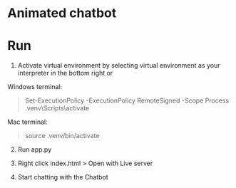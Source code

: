 # Animated chatbot


# Run
1. Activate virtual environment by selecting virtual environment as your interpreter in the bottom right or

Windows terminal:
> Set-ExecutionPolicy -ExecutionPolicy RemoteSigned -Scope Process
> .venv\Scripts\activate

Mac terminal:
> source .venv/bin/activate

2. Run app.py

3. Right click index.html > Open with Live server

4. Start chatting with the Chatbot

